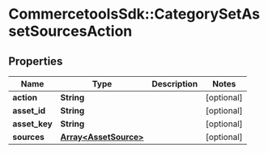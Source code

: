 # CommercetoolsSdk::CategorySetAssetSourcesAction

## Properties
Name | Type | Description | Notes
------------ | ------------- | ------------- | -------------
**action** | **String** |  | [optional] 
**asset_id** | **String** |  | [optional] 
**asset_key** | **String** |  | [optional] 
**sources** | [**Array&lt;AssetSource&gt;**](AssetSource.md) |  | [optional] 

